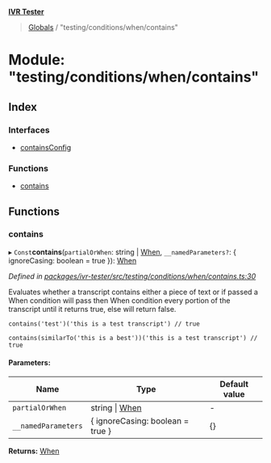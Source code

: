 **[IVR Tester](../README.md)**

> [Globals](../README.md) / "testing/conditions/when/contains"

# Module: "testing/conditions/when/contains"

## Index

### Interfaces

* [containsConfig](../interfaces/_testing_conditions_when_contains_.containsconfig.md)

### Functions

* [contains](_testing_conditions_when_contains_.md#contains)

## Functions

### contains

▸ `Const`**contains**(`partialOrWhen`: string \| [When](_testing_conditions_when_when_.md#when), `__namedParameters?`: { ignoreCasing: boolean = true }): [When](_testing_conditions_when_when_.md#when)

*Defined in [packages/ivr-tester/src/testing/conditions/when/contains.ts:30](https://github.com/SketchingDev/ivr-tester/blob/3ff21e1/packages/ivr-tester/src/testing/conditions/when/contains.ts#L30)*

Evaluates whether a transcript contains either a piece of text or if
passed a When condition will pass then When condition every portion of
the transcript until it returns true, else will return false.

```
contains('test')('this is a test transcript') // true
```

```
contains(similarTo('this is a best'))('this is a test transcript') // true
```

#### Parameters:

Name | Type | Default value |
------ | ------ | ------ |
`partialOrWhen` | string \| [When](_testing_conditions_when_when_.md#when) | - |
`__namedParameters` | { ignoreCasing: boolean = true } | {} |

**Returns:** [When](_testing_conditions_when_when_.md#when)
